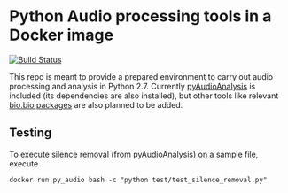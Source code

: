 # Python Audio processing tools in a Docker image
[![Build Status](https://travis-ci.org/kubikb/py-audio-docker.svg?branch=master)](https://travis-ci.org/kubikb/py-audio-docker)

This repo is meant to provide a prepared environment to carry out audio processing and analysis in Python 2.7. Currently [pyAudioAnalysis](https://github.com/tyiannak/pyAudioAnalysis) is included (its dependencies are also installed), but other tools like relevant [bio.bio packages](https://www.idiap.ch/software/bob/docs/bob/bob/stable/list.html#signal-audio-image-and-video-processing) are also planned to be added.

## Testing
To execute silence removal (from pyAudioAnalysis) on a sample file, execute

    docker run py_audio bash -c "python test/test_silence_removal.py"